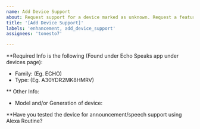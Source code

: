 ```yaml
---
name: Add Device Support
about: Request support for a device marked as unknown. Request a feature such as announcements, or speech (Only after testing they are supportted using Alexa Routines).
title: '[Add Device Support]'
labels: 'enhancement, add_device_support'
assignees: 'tonesto7'

---
```


**Required Info is the following (Found under Echo Speaks app under devices page):

* Family: (Eg. ECHO)
* Type: (Eg. A30YDR2MK8HMRV)

** Other Info:

* Model and/or Generation of device:

**Have you tested the device for announcement/speech support using Alexa Routine?
